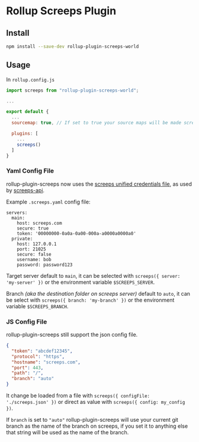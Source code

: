 # Rollup Screeps Plugin

## Install

```sh
npm install --save-dev rollup-plugin-screeps-world

```

## Usage

In `rollup.config.js`

```js
import screeps from "rollup-plugin-screeps-world";

...

export default {
  ...
  sourcemap: true, // If set to true your source maps will be made screeps friendly and uploaded

  plugins: [
    ...
    screeps()
  ]
}

```

### Yaml Config File

rollup-plugin-screeps now uses the [screeps unified credentials file](https://github.com/screepers/screepers-standards/blob/master/SS3-Unified_Credentials_File.md), as used by [screeps-api](https://github.com/screepers/node-screeps-api).

Example `.screeps.yaml` config file:

```
servers:
  main:
    host: screeps.com
    secure: true
    token: '00000000-0a0a-0a00-000a-a0000a0000a0'
  private:
    host: 127.0.0.1
    port: 21025
    secure: false
    username: bob
    password: password123
```

Target server default to `main`, it can be selected with `screeps({ server: 'my-server' })` or the environment variable `$SCREEPS_SERVER`.

Branch *(aka the destination folder on screeps server)* default to `auto`, it can be select with `screeps({ branch: 'my-branch' })` or the environment variable `$SCREEPS_BRANCH`.

### JS Config File

rollup-plugin-screeps still support the json config file.

```json
{
  "token": "abcdef12345",
  "protocol": "https",
  "hostname": "screeps.com",
  "port": 443,
  "path": "/",
  "branch": "auto"
}

```

It change be loaded from a file with `screeps({ configFile: './screeps.json' })` or direct as value with `screeps({ config: my_config })`.

If `branch` is set to `"auto"` rollup-plugin-screeps will use your current git branch as the name of the branch on screeps, if you set it to anything else that string will be used as the name of the branch.
